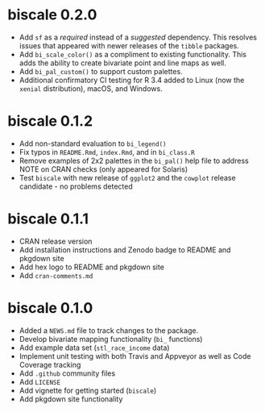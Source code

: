 # biscale 0.2.0

* Add `sf` as a *required* instead of a *suggested* dependency. This resolves issues that appeared with newer releases of the `tibble` packages.
* Add `bi_scale_color()` as a compliment to existing functionality. This adds the ability to create bivariate point and line maps as well.
* Add `bi_pal_custom()` to support custom palettes.
* Additional confirmatory CI testing for R 3.4 added to Linux (now the `xenial` distribution), macOS, and Windows. 

# biscale 0.1.2

* Add non-standard evaluation to `bi_legend()`
* Fix typos in `README.Rmd`, `index.Rmd`, and in `bi_class.R`
* Remove examples of 2x2 palettes in the `bi_pal()` help file to address NOTE on CRAN checks (only appeared for Solaris)
* Test `biscale` with new release of `ggplot2` and the `cowplot` release candidate - no problems detected

# biscale 0.1.1

* CRAN release version
* Add installation instructions and Zenodo badge to README and pkgdown site
* Add hex logo to README and pkgdown site
* Add `cran-comments.md`

# biscale 0.1.0

* Added a `NEWS.md` file to track changes to the package.
* Develop bivariate mapping functionality (`bi_` functions)
* Add example data set (`stl_race_income` data)
* Implement unit testing with both Travis and Appveyor as well as Code Coverage tracking
* Add `.github` community files
* Add `LICENSE`
* Add vignette for getting started (`biscale`)
* Add pkgdown site functionality
